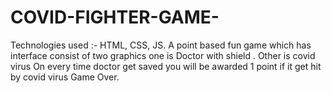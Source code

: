 # COVID-FIGHTER-GAME-
Technologies used :- HTML, CSS, JS.  A point based fun game which has interface consist of two graphics one is Doctor with shield . Other is covid virus On every time doctor get saved you will be awarded 1 point if it get hit by covid virus Game Over.
